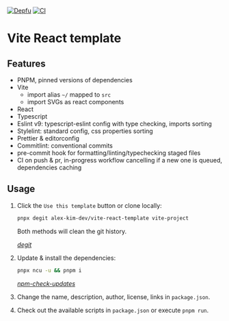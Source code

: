 [![Depfu](https://badges.depfu.com/badges/4b1166cf110842ec49787e0acf8f8723/overview.svg)](https://depfu.com/github/alex-kim-dev/vite-react-template?project_id=34571)
[![CI](https://github.com/alex-kim-dev/vite-react-template/actions/workflows/ci.yml/badge.svg?branch=main)](https://github.com/alex-kim-dev/vite-react-template/actions/workflows/ci.yml)

# Vite React template

## Features

- PNPM, pinned versions of dependencies
- Vite
  - import alias `~/` mapped to `src`
  - import SVGs as react components
- React
- Typescript
- Eslint v9: typescript-eslint config with type checking, imports sorting
- Stylelint: standard config, css properties sorting
- Prettier & editorconfig
- Commitlint: conventional commits
- pre-commit hook for formatting/linting/typechecking staged files
- CI on push & pr, in-progress workflow cancelling if a new one is queued, dependencies caching

## Usage

1. Click the `Use this template` button or clone locally:

   ```sh
   pnpx degit alex-kim-dev/vite-react-template vite-project
   ```

   Both methods will clean the git history.

   _[degit](https://github.com/Rich-Harris/degit)_

2. Update & install the dependencies:

   ```sh
   pnpx ncu -u && pnpm i
   ```

   _[npm-check-updates](https://github.com/raineorshine/npm-check-updates)_

3. Change the name, description, author, license, links in `package.json`.
4. Check out the available scripts in `package.json` or execute `pnpm run`.
